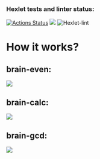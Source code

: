 ### Hexlet tests and linter status:

[![Actions Status](https://github.com/hhlwt/frontend-project-lvl1/workflows/hexlet-check/badge.svg)](https://github.com/hhlwt/frontend-project-lvl1/actions)
<a href="https://codeclimate.com/github/codeclimate/codeclimate/maintainability"><img src="https://api.codeclimate.com/v1/badges/a99a88d28ad37a79dbf6/maintainability" /></a>
![Hexlet-lint](https://github.com/hhlwt/frontend-project-lvl1/actions/workflows/make-lint.yml/badge.svg)

<h1>How it works?</h1>

<h2>brain-even:</h1>
<a href="https://asciinema.org/a/lGlSoiPABViFIAr6w6p2U0HcU" target="_blank"><img src="https://asciinema.org/a/lGlSoiPABViFIAr6w6p2U0HcU.svg" /></a>

<h2>brain-calc:</h2>
<a href="https://asciinema.org/a/KFvg0IjLISN0RUgJGrQcsaQ7x" target="_blank"><img src="https://asciinema.org/a/KFvg0IjLISN0RUgJGrQcsaQ7x.svg" /></a>

<h2>brain-gcd:</h2>
<a href="https://asciinema.org/a/H2BlttvDvCC5tm6P99UY5UfzN" target="_blank"><img src="https://asciinema.org/a/H2BlttvDvCC5tm6P99UY5UfzN.svg" /></a>
